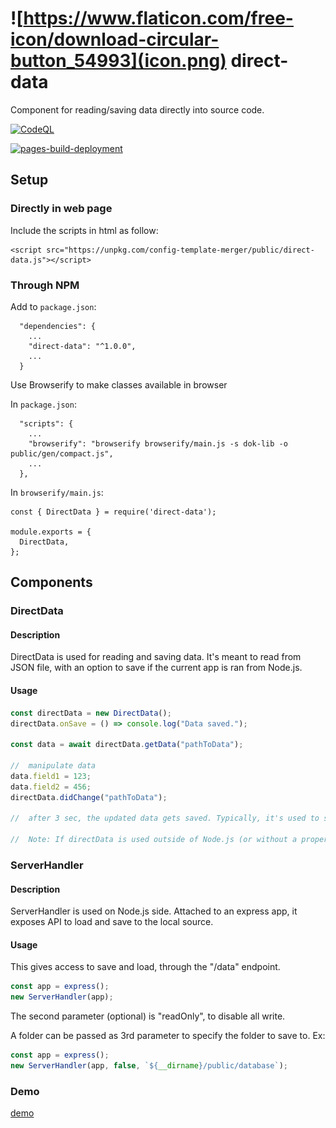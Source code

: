 # ![https://www.flaticon.com/free-icon/download-circular-button_54993](icon.png) direct-data
Component for reading/saving data directly into source code.

[![CodeQL](https://github.com/jacklehamster/direct-data/actions/workflows/codeql-analysis.yml/badge.svg)](https://github.com/jacklehamster/direct-data/actions/workflows/codeql-analysis.yml)

[![pages-build-deployment](https://github.com/jacklehamster/direct-data/actions/workflows/pages/pages-build-deployment/badge.svg)](https://github.com/jacklehamster/direct-data/actions/workflows/pages/pages-build-deployment)

## Setup

### Directly in web page

Include the scripts in html as follow:
```
<script src="https://unpkg.com/config-template-merger/public/direct-data.js"></script>
```


### Through NPM


Add to `package.json`:
```
  "dependencies": {
  	...
    "direct-data": "^1.0.0",
    ...
  }
```


Use Browserify to make classes available in browser

In `package.json`:
```
  "scripts": {
  	...
    "browserify": "browserify browserify/main.js -s dok-lib -o public/gen/compact.js",
    ...
  },

```

In `browserify/main.js`:
```
const { DirectData } = require('direct-data');

module.exports = {
  DirectData,
};
```

## Components

### DirectData

#### Description
DirectData is used for reading and saving data. It's meant to read from JSON file, with an option to save if the current app is ran from Node.js.

#### Usage

```javascript
const directData = new DirectData();
directData.onSave = () => console.log("Data saved.");

const data = await directData.getData("pathToData");

//	manipulate data
data.field1 = 123;
data.field2 = 456;
directData.didChange("pathToData");

//	after 3 sec, the updated data gets saved. Typically, it's used to save directly into the code base.

//	Note: If directData is used outside of Node.js (or without a proper dataWriter), then it can be used to just read data.

```

### ServerHandler

#### Description
ServerHandler is used on Node.js side. Attached to an express app, it exposes API to load and save to the local source.

#### Usage

This gives access to save and load, through the "/data" endpoint.
```javascript
const app = express();
new ServerHandler(app);
```
The second parameter (optional) is "readOnly", to disable all write.

A folder can be passed as 3rd parameter to specify the folder to save to. Ex:
```javascript
const app = express();
new ServerHandler(app, false, `${__dirname}/public/database`);
```


### Demo

[demo](https://jacklehamster.github.io/direct-data/)